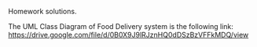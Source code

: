 Homework solutions.

The UML Class Diagram of Food Delivery system is the following link: 
https://drive.google.com/file/d/0B0X9J9lRJznHQ0dDSzBzVFFkMDQ/view
